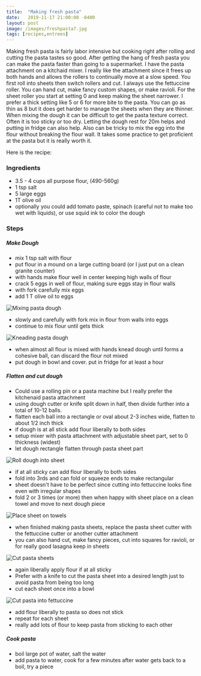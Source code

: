 ```yaml
---
title:  "Making fresh pasta"
date:   2019-11-17 21:00:00 -0400
layout: post
image: /images/freshpasta7.jpg
tags: [recipes,entrees]
---
```


Making fresh pasta is fairly labor intensive but cooking right after
rolling and cutting the pasta tastes so good.  After getting the hang of fresh pasta you can make the pasta faster than going to a supermarket.  I have the pasta attachment on a kitchaid mixer.  I really like the attachment since it frees up both hands and allows the rollers to continually move at a slow speed.  You first roll into sheets then switch rollers and cut.  I always use the fettuccine roller.  You can hand cut, make fancy custom shapes, or make ravioli.  For the sheet roller you start at setting 0 and keep making the sheet narrower. I prefer a thick setting like 5 or 6 for more bite to the pasta. You can go as thin as 8 but it does get harder to manage the sheets when they are thinner.  When mixing the dough it can be difficult to get the pasta texture correct.  Often it is too sticky or too dry.  Letting the dough rest for 20m helps and putting in fridge can also help.  Also can be tricky to mix the egg into the flour without breaking the flour wall.  It takes some practice to get proficient at the pasta but it is really worth it.

 Here is the recipe:

### Ingredients
- 3.5 - 4 cups all purpose flour, (490-560g)
- 1 tsp salt
- 5 large eggs
- 1T olive oil
- optionally you could add tomato paste, spinach (careful not to make too wet with liquids), or use squid ink to color the dough

### Steps
##### Make Dough
- mix 1 tsp salt with flour
- put flour in a mound on a large cutting board (or I just put on a clean granite counter)
- with hands make flour well in center keeping high walls of flour
- crack 5 eggs in well of flour, making sure eggs stay in flour walls
- with fork carefully mix eggs
- add 1 T olive oil to eggs

![Mixing pasta dough](/images/freshpasta1.jpg)
- slowly and carefully with fork mix in flour from walls into eggs
- continue to mix flour until gets thick

![Kneading pasta dough](/images/freshpasta2.jpg)
- when almost all flour is mixed with hands knead dough until forms a cohesive ball, can discard the flour not mixed
- put dough in bowl and cover.  put in fridge for at least a hour
##### Flatten and cut dough
- Could use a rolling pin or a pasta machine but I really prefer the kitchenaid pasta attachment
- using dough cutter or knife split down in half, then divide further into a total of 10-12 balls.
- flatten each ball into a rectangle or oval about 2-3 inches wide, flatten to about 1/2 inch thick
- if dough is at all stick add flour liberally to both sides
- setup mixer with pasta attachment with adjustable sheet part, set to 0 thickness (widest)
- let dough rectangle flatten through pasta sheet part

![Roll dough into sheet](/images/freshpasta3.jpg)
- if at all sticky can add flour liberally to both sides
- fold into 3rds and can fold or squeeze ends to make rectangular
- sheet doesn't have to be perfect since cutting into fettuccine looks fine even with irregular shapes
- fold 2 or 3 times (or more) then when happy with sheet place on a clean towel and move to next dough piece

![Place sheet on towels](/images/freshpasta4.jpg)
- when finished making pasta sheets, replace the pasta sheet cutter with the fettuccine cutter or another cutter attachment
- you can also hand cut, make fancy pieces, cut into squares for ravioli, or for really good lasagna keep in sheets

![Cut pasta sheets](/images/freshpasta5.jpg)
- again liberally apply flour if at all sticky
- Prefer with a knife to cut the pasta sheet into a desired length just to avoid pasta from being too long
- cut each sheet once into a bowl

![Cut pasta into fettuccine](/images/freshpasta6.jpg)
- add flour liberally to pasta so does not stick
- repeat for each sheet
- really add lots of flour to keep pasta from sticking to each other

##### Cook pasta
- boil large pot of water,  salt the water
- add pasta to water,  cook for a few minutes after water gets back to a boil, try a piece
